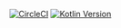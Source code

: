 [![CircleCI](https://circleci.com/gh/MateuszWolkowicz/CleanMVPRetrofitRxDaggerBoilerplate/tree/Kotlin-MVP.svg?style=svg)](https://circleci.com/gh/MateuszWolkowicz/CleanMVPRetrofitRxDaggerBoilerplate/tree/Kotlin-MVP)
[![Kotlin Version](https://img.shields.io/badge/kotlin-1.3.11-blue.svg)](http://kotlinlang.org/)